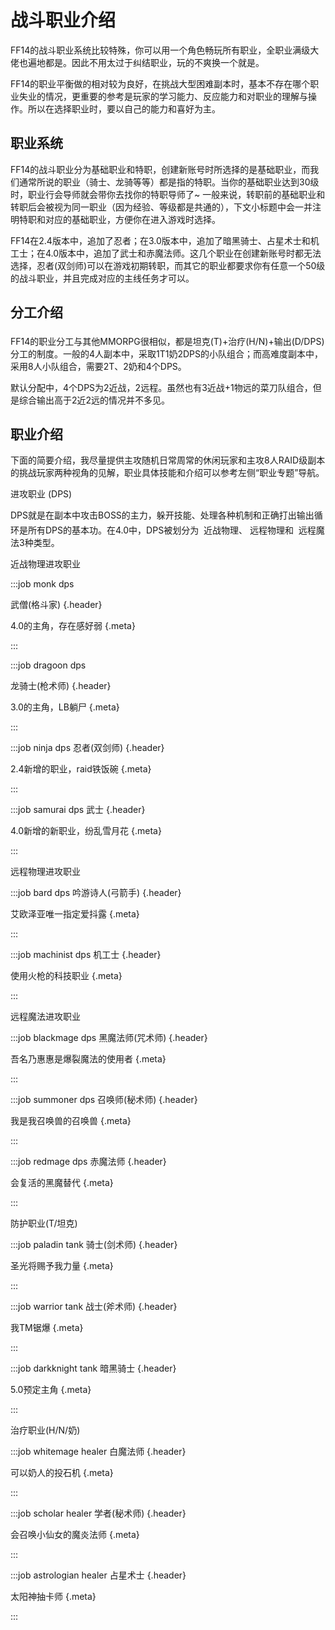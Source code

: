 # 战斗职业介绍

FF14的战斗职业系统比较特殊，你可以用一个角色畅玩所有职业，全职业满级大佬也遍地都是。因此不用太过于纠结职业，玩的不爽换一个就是。

FF14的职业平衡做的相对较为良好，在挑战大型困难副本时，基本不存在哪个职业失业的情况，更重要的参考是玩家的学习能力、反应能力和对职业的理解与操作。所以在选择职业时，要以自己的能力和喜好为主。

## 职业系统

FF14的战斗职业分为基础职业和特职，创建新账号时所选择的是基础职业，而我们通常所说的职业（骑士、龙骑等等）都是指的特职。当你的基础职业达到30级时，职业行会导师就会带你去找你的特职导师了~
一般来说，转职前的基础职业和转职后会被视为同一职业（因为经验、等级都是共通的），下文小标题中会一并注明特职和对应的基础职业，方便你在进入游戏时选择。

FF14在2.4版本中，追加了忍者；在3.0版本中，追加了暗黑骑士、占星术士和机工士；在4.0版本中，追加了武士和赤魔法师。这几个职业在创建新账号时都无法选择，忍者(双剑师)可以在游戏初期转职，而其它的职业都要求你有任意一个50级的战斗职业，并且完成对应的主线任务才可以。

## 分工介绍

FF14的职业分工与其他MMORPG很相似，都是<img class="no-zoom" :src="$withBase('/images/jobs/tank.png')" height="20">坦克(T)+<img class="no-zoom" :src="$withBase('/images/jobs/healer.png')" height="20">治疗(H/N)+<img class="no-zoom" :src="$withBase('/images/jobs/dps.png')" height="20">输出(D/DPS)分工的制度。一般的4人副本中，采取1T1奶2DPS的小队组合；而高难度副本中，采用8人小队组合，需要2T、2奶和4个DPS。

默认分配中，4个DPS为2近战，2远程。虽然也有3近战+1物远的菜刀队组合，但是综合输出高于2近2远的情况并不多见。

## 职业介绍

下面的简要介绍，我尽量提供主攻随机日常周常的休闲玩家和主攻8人RAID级副本的挑战玩家两种视角的见解，职业具体技能和介绍可以参考左侧“职业专题”导航。

<IconHeader img="/images/jobs/dps.png">进攻职业 (DPS)</IconHeader>

DPS就是在副本中攻击BOSS的主力，躲开技能、处理各种机制和正确打出输出循环是所有DPS的基本功。在4.0中，DPS被划分为 <img class="no-zoom" :src="$withBase('/images/jobs/melee.png')" height="20"> 近战物理、<img class="no-zoom" :src="$withBase('/images/jobs/ranged.png')" height="20"> 远程物理和 <img class="no-zoom" :src="$withBase('/images/jobs/magic.png')" height="20"> 远程魔法3种类型。

<IconHeader img="/images/jobs/melee.png">近战物理进攻职业</IconHeader>

:::job monk dps

武僧(格斗家) {.header}

4.0的主角，存在感好弱 {.meta}

<!-- end -->
:::

:::job dragoon dps

龙骑士(枪术师) {.header}

3.0的主角，LB躺尸 {.meta}

<!-- end -->
:::

:::job ninja dps
忍者(双剑师) {.header}

2.4新增的职业，raid铁饭碗 {.meta}

<!-- end -->
:::

:::job samurai dps
武士 {.header}

4.0新增的新职业，纷乱雪月花 {.meta}

<!-- end -->
:::

<IconHeader img="/images/jobs/ranged.png">远程物理进攻职业</IconHeader>

:::job bard dps
吟游诗人(弓箭手) {.header}

艾欧泽亚唯一指定爱抖露 {.meta}

<!-- end -->
:::

:::job machinist dps
机工士 {.header}

使用火枪的科技职业 {.meta}

<!-- end -->
:::

<IconHeader img="/images/jobs/magic.png">远程魔法进攻职业</IconHeader>

:::job blackmage dps
黑魔法师(咒术师) {.header}

吾名乃惠惠是爆裂魔法的使用者 {.meta}

<!-- end -->
:::

:::job summoner dps
召唤师(秘术师) {.header}

我是我召唤兽的召唤兽 {.meta}

<!-- end -->
:::

:::job redmage dps
赤魔法师 {.header}

会复活的黑魔替代 {.meta}

<!-- end -->
:::

<IconHeader img="/images/jobs/tank.png">防护职业(T/坦克)</IconHeader>

:::job paladin tank
骑士(剑术师) {.header}

圣光将赐予我力量 {.meta}

<!-- end -->
:::

:::job warrior tank
战士(斧术师) {.header}

我TM锯爆 {.meta}

<!-- end -->
:::

:::job darkknight tank
暗黑骑士 {.header}

5.0预定主角 {.meta}

<!-- end -->
:::

<IconHeader img="/images/jobs/healer.png">治疗职业(H/N/奶)</IconHeader>

:::job whitemage healer
白魔法师 {.header}

可以奶人的投石机 {.meta}

<!-- end -->
:::

:::job scholar healer
学者(秘术师) {.header}

会召唤小仙女的魔炎法师 {.meta}

<!-- end -->
:::

:::job astrologian healer
占星术士 {.header}

太阳神抽卡师 {.meta}

<!-- end -->
:::
